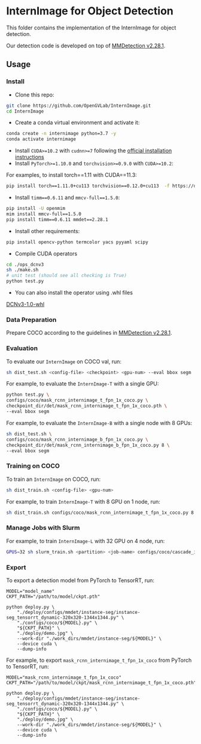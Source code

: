 # InternImage for Object Detection

This folder contains the implementation of the InternImage for object detection. 

Our detection code is developed on top of [MMDetection v2.28.1](https://github.com/open-mmlab/mmdetection/tree/v2.28.1).


## Usage

### Install

- Clone this repo:

```bash
git clone https://github.com/OpenGVLab/InternImage.git
cd InternImage
```

- Create a conda virtual environment and activate it:

```bash
conda create -n internimage python=3.7 -y
conda activate internimage
```

- Install `CUDA>=10.2` with `cudnn>=7` following
  the [official installation instructions](https://docs.nvidia.com/cuda/cuda-installation-guide-linux/index.html)
- Install `PyTorch>=1.10.0` and `torchvision>=0.9.0` with `CUDA>=10.2`:

For examples, to install torch==1.11 with CUDA==11.3:
```bash
pip install torch==1.11.0+cu113 torchvision==0.12.0+cu113  -f https://download.pytorch.org/whl/torch_stable.html
```

- Install `timm==0.6.11` and `mmcv-full==1.5.0`:

```bash
pip install -U openmim
mim install mmcv-full==1.5.0
pip install timm==0.6.11 mmdet==2.28.1
```

- Install other requirements:

```bash
pip install opencv-python termcolor yacs pyyaml scipy
```

- Compile CUDA operators
```bash
cd ./ops_dcnv3
sh ./make.sh
# unit test (should see all checking is True)
python test.py
```
- You can also install the operator using .whl files

[DCNv3-1.0-whl](DCNv3-1.0-whl)

### Data Preparation

Prepare COCO according to the guidelines in [MMDetection v2.28.1](https://github.com/open-mmlab/mmdetection/blob/master/docs/en/1_exist_data_model.md).


### Evaluation

To evaluate our `InternImage` on COCO val, run:

```bash
sh dist_test.sh <config-file> <checkpoint> <gpu-num> --eval bbox segm
```

For example, to evaluate the `InternImage-T` with a single GPU:

```bash
python test.py \
configs/coco/mask_rcnn_internimage_t_fpn_1x_coco.py \
checkpoint_dir/det/mask_rcnn_internimage_t_fpn_1x_coco.pth \
--eval bbox segm
```

For example, to evaluate the `InternImage-B` with a single node with 8 GPUs:

```bash
sh dist_test.sh \
configs/coco/mask_rcnn_internimage_b_fpn_1x_coco.py \
checkpoint_dir/det/mask_rcnn_internimage_b_fpn_1x_coco.py 8 \
--eval bbox segm
```

### Training on COCO

To train an `InternImage` on COCO, run:

```bash
sh dist_train.sh <config-file> <gpu-num>
```

For example, to train `InternImage-T` with 8 GPU on 1 node, run:

```bash
sh dist_train.sh configs/coco/mask_rcnn_internimage_t_fpn_1x_coco.py 8
```

### Manage Jobs with Slurm

For example, to train `InternImage-L` with 32 GPU on 4 node, run:

```bash
GPUS=32 sh slurm_train.sh <partition> <job-name> configs/coco/cascade_internimage_xl_fpn_3x_coco.py work_dirs/cascade_internimage_xl_fpn_3x_coco
```

### Export

To export a detection model from PyTorch to TensorRT, run:
```shell
MODEL="model_name"
CKPT_PATH="/path/to/model/ckpt.pth"

python deploy.py \
    "./deploy/configs/mmdet/instance-seg/instance-seg_tensorrt_dynamic-320x320-1344x1344.py" \
    "./configs/coco/${MODEL}.py" \
    "${CKPT_PATH}" \
    "./deploy/demo.jpg" \
    --work-dir "./work_dirs/mmdet/instance-seg/${MODEL}" \
    --device cuda \
    --dump-info
```

For example, to export `mask_rcnn_internimage_t_fpn_1x_coco` from PyTorch to TensorRT, run:
```shell
MODEL="mask_rcnn_internimage_t_fpn_1x_coco"
CKPT_PATH="/path/to/model/ckpt/mask_rcnn_internimage_t_fpn_1x_coco.pth"

python deploy.py \
    "./deploy/configs/mmdet/instance-seg/instance-seg_tensorrt_dynamic-320x320-1344x1344.py" \
    "./configs/coco/${MODEL}.py" \
    "${CKPT_PATH}" \
    "./deploy/demo.jpg" \
    --work-dir "./work_dirs/mmdet/instance-seg/${MODEL}" \
    --device cuda \
    --dump-info
```
